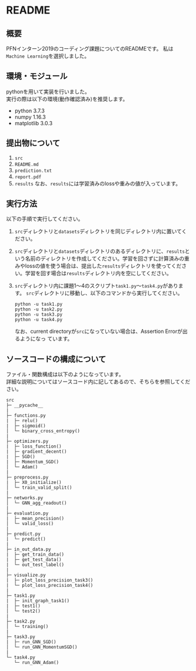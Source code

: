 # README

## 概要
PFNインターン2019のコーディング課題についてのREADMEです。
私は`Machine Learning`を選択しました。

## 環境・モジュール
pythonを用いて実装を行いました。  
実行の際は以下の環境(動作確認済み)を推奨します。
- python 3.7.3
- numpy 1.16.3
- matplotlib 3.0.3

## 提出物について
1. `src`
2. `README.md`
3. `prediction.txt`
4. `report.pdf`
5. `results`
なお、`results`には学習済みのlossや重みの値が入っています。

## 実行方法
以下の手順で実行してください。  
1. `src`ディレクトリと`datasets`ディレクトリを同じディレクトリ内に置いてください。  
2. `src`ディレクトリと`datasets`ディレクトリのあるディレクトリに、`results`という名前のディレクトリを作成してください。学習を回さずに計算済みの重みやlossの値を使う場合は、提出した`results`ディレクトリを使ってください。学習を回す場合は`results`ディレクトリ内を空にしてください。
3. `src`ディレクトリ内に課題1〜4のスクリプト`task1.py`〜`task4.py`があります。
   `src`ディレクトリに移動し、以下のコマンドから実行してください。  
   
   ```
   python -u task1.py
   python -u task2.py
   python -u task3.py
   python -u task4.py
   ```
   なお、current directoryが`src`になっていない場合は、Assertion Errorが出るようになっ    ています。


## ソースコードの構成について
ファイル・関数構成は以下のようになっています。  
詳細な説明についてはソースコード内に記してあるので、そちらを参照してください。

```
src
├─ __pycache__
|
├─ functions.py
|  ├─ relu()
|  ├─ sigmoid()
│  └─ binary_cross_entropy()
|
├─ optimizers.py
|  ├─ loss_function()
|  ├─ gradient_decent()
|  ├─ SGD()
|  ├─ Momentum_SGD()
│  └─ Adam()
|
├─ preprocess.py
|  ├─ X0_initialize()
│  └─ train_valid_split()
|
├─ networks.py
│  └─ GNN_agg_readout()
|
├─ evaluation.py
|  ├─ mean_precision()
│  └─ valid_loss()
|
├─ predict.py
|  └─ predict()
|
├─ in_out_data.py
|  ├─ get_train_data()
|  ├─ get_test_data()
|  └─ out_test_label()
|
├─ visualize.py
|  ├─ plot_loss_precision_task3()
|  └─ plot_loss_precision_task4()
|
├─ task1.py
|  ├─ init_graph_task1()
|  ├─ test1()
│  └─ test2()
|
├─ task2.py
│  └─ training()
|
├─ task3.py
|  ├─ run_GNN_SGD()
│  └─ run_GNN_MomentumSGD()
|
└─ task4.py
   └─ run_GNN_Adam()
```



